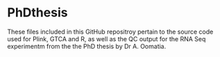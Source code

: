 # PhDthesis
These files included in this GitHub repositroy pertain to the source code used for Plink, GTCA and R, as well as the QC output for the RNA Seq experimentm from the  the PhD thesis by Dr A. Oomatia.
